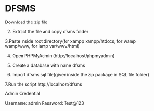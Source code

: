 # DFSMS
Download the zip file

2. Extract the file and copy dfsms folder

3.Paste inside root directory(for xampp xampp/htdocs, for wamp wamp/www, for lamp var/www/html)

4. Open PHPMyAdmin (http://localhost/phpmyadmin)

5. Create a database with name dfsms

6. Import dfsms.sql file(given inside the zip package in SQL file folder)

7.Run the script http://localhost/dfsms

Admin Credential

Username: admin
Password: Test@123

